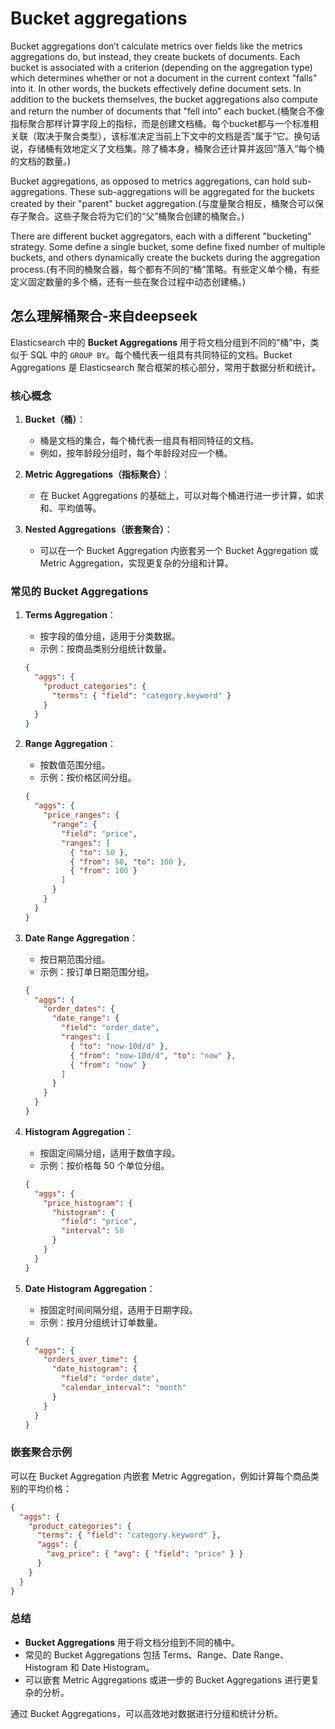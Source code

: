 # Bucket aggregations
Bucket aggregations don’t calculate metrics over fields like the metrics aggregations do, but instead, they create buckets of documents. Each bucket is associated with a criterion (depending on the aggregation type) which determines whether or not a document in the current context "falls" into it. In other words, the buckets effectively define document sets. In addition to the buckets themselves, the bucket aggregations also compute and return the number of documents that "fell into" each bucket.(桶聚合不像指标聚合那样计算字段上的指标，而是创建文档桶。每个bucket都与一个标准相关联（取决于聚合类型），该标准决定当前上下文中的文档是否“属于”它。换句话说，存储桶有效地定义了文档集。除了桶本身，桶聚合还计算并返回“落入”每个桶的文档的数量。)

Bucket aggregations, as opposed to metrics aggregations, can hold sub-aggregations. These sub-aggregations will be aggregated for the buckets created by their "parent" bucket aggregation.(与度量聚合相反，桶聚合可以保存子聚合。这些子聚合将为它们的“父”桶聚合创建的桶聚合。)

There are different bucket aggregators, each with a different "bucketing" strategy. Some define a single bucket, some define fixed number of multiple buckets, and others dynamically create the buckets during the aggregation process.(有不同的桶聚合器，每个都有不同的“桶”策略。有些定义单个桶，有些定义固定数量的多个桶，还有一些在聚合过程中动态创建桶。)

## 怎么理解桶聚合-来自deepseek
Elasticsearch 中的 **Bucket Aggregations** 用于将文档分组到不同的“桶”中，类似于 SQL 中的 `GROUP BY`。每个桶代表一组具有共同特征的文档。Bucket Aggregations 是 Elasticsearch 聚合框架的核心部分，常用于数据分析和统计。

### 核心概念
1. **Bucket（桶）**：
   - 桶是文档的集合，每个桶代表一组具有相同特征的文档。
   - 例如，按年龄段分组时，每个年龄段对应一个桶。

2. **Metric Aggregations（指标聚合）**：
   - 在 Bucket Aggregations 的基础上，可以对每个桶进行进一步计算，如求和、平均值等。

3. **Nested Aggregations（嵌套聚合）**：
   - 可以在一个 Bucket Aggregation 内嵌套另一个 Bucket Aggregation 或 Metric Aggregation，实现更复杂的分组和计算。

### 常见的 Bucket Aggregations
1. **Terms Aggregation**：
   - 按字段的值分组，适用于分类数据。
   - 示例：按商品类别分组统计数量。
   ```json
   {
     "aggs": {
       "product_categories": {
         "terms": { "field": "category.keyword" }
       }
     }
   }
   ```

2. **Range Aggregation**：
   - 按数值范围分组。
   - 示例：按价格区间分组。
   ```json
   {
     "aggs": {
       "price_ranges": {
         "range": {
           "field": "price",
           "ranges": [
             { "to": 50 },
             { "from": 50, "to": 100 },
             { "from": 100 }
           ]
         }
       }
     }
   }
   ```

3. **Date Range Aggregation**：
   - 按日期范围分组。
   - 示例：按订单日期范围分组。
   ```json
   {
     "aggs": {
       "order_dates": {
         "date_range": {
           "field": "order_date",
           "ranges": [
             { "to": "now-10d/d" },
             { "from": "now-10d/d", "to": "now" },
             { "from": "now" }
           ]
         }
       }
     }
   }
   ```

4. **Histogram Aggregation**：
   - 按固定间隔分组，适用于数值字段。
   - 示例：按价格每 50 个单位分组。
   ```json
   {
     "aggs": {
       "price_histogram": {
         "histogram": {
           "field": "price",
           "interval": 50
         }
       }
     }
   }
   ```

5. **Date Histogram Aggregation**：
   - 按固定时间间隔分组，适用于日期字段。
   - 示例：按月分组统计订单数量。
   ```json
   {
     "aggs": {
       "orders_over_time": {
         "date_histogram": {
           "field": "order_date",
           "calendar_interval": "month"
         }
       }
     }
   }
   ```

### 嵌套聚合示例
可以在 Bucket Aggregation 内嵌套 Metric Aggregation，例如计算每个商品类别的平均价格：
```json
{
  "aggs": {
    "product_categories": {
      "terms": { "field": "category.keyword" },
      "aggs": {
        "avg_price": { "avg": { "field": "price" } }
      }
    }
  }
}
```

### 总结
- **Bucket Aggregations** 用于将文档分组到不同的桶中。
- 常见的 Bucket Aggregations 包括 Terms、Range、Date Range、Histogram 和 Date Histogram。
- 可以嵌套 Metric Aggregations 或进一步的 Bucket Aggregations 进行更复杂的分析。

通过 Bucket Aggregations，可以高效地对数据进行分组和统计分析。